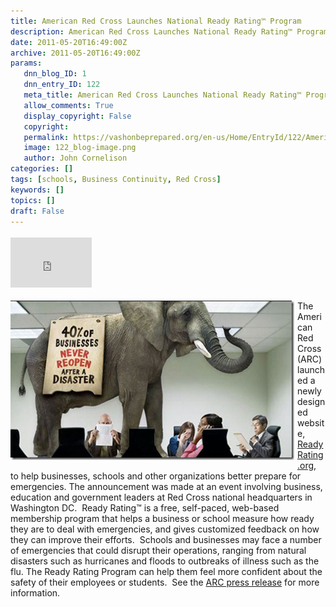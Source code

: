 ```yaml
---
title: American Red Cross Launches National Ready Rating™ Program
description: American Red Cross Launches National Ready Rating™ Program
date: 2011-05-20T16:49:00Z
archive: 2011-05-20T16:49:00Z
params:
   dnn_blog_ID: 1
   dnn_entry_ID: 122
   meta_title: American Red Cross Launches National Ready Rating™ Program
   allow_comments: True
   display_copyright: False
   copyright: 
   permalink: https://vashonbeprepared.org/en-us/Home/EntryId/122/American-Red-Cross-Launches-National-Ready-Rating-trade-Program
   image: 122_blog-image.png
   author: John Cornelison
categories: []
tags: [schools, Business Continuity, Red Cross]
keywords: []
topics: []
draft: False
---
```


<div class="wlWriterHeaderFooter" style="padding-bottom: 4px; margin: 0px; padding-left: 0px; padding-right: 0px; float: none; padding-top: 4px"><iframe src="http://www.facebook.com/widgets/like.php?href=http://vashoneoc.org/Blogs/VashonPreparedness/tabid/164/EntryId/122/American-Red-Cross-Launches-National-Ready-Rating-trade-Program.aspx" frameborder="0" scrolling="no" style="border-bottom: medium none; border-left: medium none; width: 130px; height: 80px; border-top: medium none; border-right: medium none"></iframe></div>
<p><a href="/images/dnnBlog/1/122/Windows-Live-Writer-American-Red-Cross-Launches-National-Rea_88AE-image_2.png"><img title="image" border="0" alt="image" align="left" width="454" height="255" style="background-image: none; border-bottom: 0px; border-left: 0px; margin: 0px 5px 5px 0px; padding-left: 0px; padding-right: 0px; display: inline; float: left; border-top: 0px; border-right: 0px; padding-top: 0px" src="/images/dnnBlog/1/122/Windows-Live-Writer-American-Red-Cross-Launches-National-Rea_88AE-image_thumb.png" /></a>The American Red Cross (ARC) launched a newly designed website, <a target="_blank" href="http://www.ReadyRating.org">ReadyRating.org</a>, to help businesses, schools and other organizations better prepare for emergencies. The announcement was made at an event involving business, education and government leaders at Red Cross national headquarters in Washington DC.&#160; Ready Rating™ is a free, self-paced, web-based membership program that helps a business or school measure how ready they are to deal with emergencies, and gives customized feedback on how they can improve their efforts.&#160; Schools and businesses may face a number of emergencies that could disrupt their operations, ranging from natural disasters such as hurricanes and floods to outbreaks of illness such as the flu. The Ready Rating Program can help them feel more confident about the safety of their employees or students.&#160; See the <a target="_blank" href="http://www.redcross.org/portal/site/en/menuitem.94aae335470e233f6cf911df43181aa0/?vgnextoid=88da7178560ef210VgnVCM10000089f0870aRCRD">ARC press release</a> for more information.</p>
